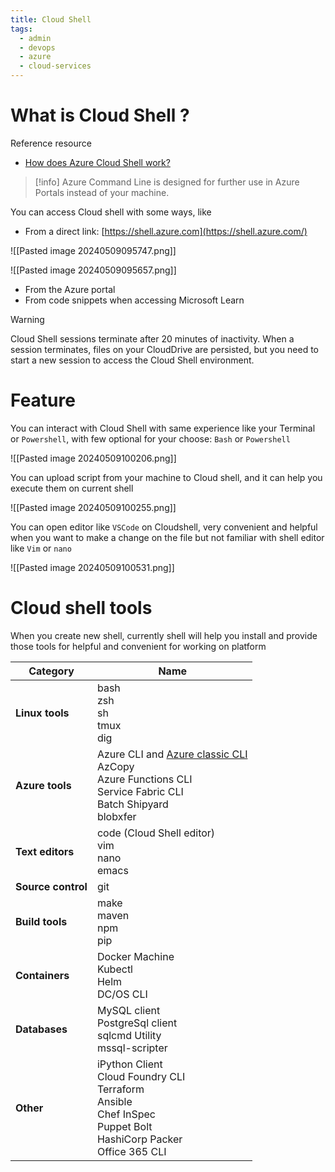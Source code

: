 ```yaml
---
title: Cloud Shell
tags:
  - admin
  - devops
  - azure
  - cloud-services
---
```

# What is Cloud Shell ?

Reference resource

- [How does Azure Cloud Shell work?](https://learn.microsoft.com/en-us/training/modules/intro-to-azure-cloud-shell/3-how-azure-cloud-shell-works) 

>[!info]
>Azure Command Line is designed for further use in Azure Portals instead of your machine. 

You can access Cloud shell with some ways, like 

- From a direct link: [https://shell.azure.com](https://shell.azure.com/)

![[Pasted image 20240509095747.png]]

![[Pasted image 20240509095657.png]]

- From the Azure portal
- From code snippets when accessing Microsoft Learn

>[!warning]
>Cloud Shell sessions terminate after 20 minutes of inactivity. When a session terminates, files on your CloudDrive are persisted, but you need to start a new session to access the Cloud Shell environment.

# Feature

You can interact with Cloud Shell with same experience like your Terminal or `Powershell`, with few optional for your choose: `Bash` or `Powershell`

![[Pasted image 20240509100206.png]]

You can upload script from your machine to Cloud shell, and it can help you execute them on current shell

![[Pasted image 20240509100255.png]]

You can open editor like `VSCode` on Cloudshell, very convenient and helpful when you want to make a change on the file but not familiar with shell editor like `Vim` or `nano`

![[Pasted image 20240509100531.png]]

# Cloud shell tools

When you create new shell, currently shell will help you install and provide those tools for helpful and convenient for working on platform

|Category|Name|
|---|---|
|**Linux tools**|bash  <br>zsh  <br>sh  <br>tmux  <br>dig|
|**Azure tools**|Azure CLI and [Azure classic CLI](https://github.com/Azure/azure-xplat-cli)  <br>AzCopy  <br>Azure Functions CLI  <br>Service Fabric CLI  <br>Batch Shipyard  <br>blobxfer|
|**Text editors**|code (Cloud Shell editor)  <br>vim  <br>nano  <br>emacs|
|**Source control**|git|
|**Build tools**|make  <br>maven  <br>npm  <br>pip|
|**Containers**|Docker Machine  <br>Kubectl  <br>Helm  <br>DC/OS CLI|
|**Databases**|MySQL client  <br>PostgreSql client  <br>sqlcmd Utility  <br>mssql-scripter|
|**Other**|iPython Client  <br>Cloud Foundry CLI  <br>Terraform  <br>Ansible  <br>Chef InSpec  <br>Puppet Bolt  <br>HashiCorp Packer  <br>Office 365 CLI|


